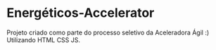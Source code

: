# Energéticos-Accelerator
Projeto criado como parte do processo seletivo da Aceleradora Ágil :)
Utilizando HTML CSS JS.
 
